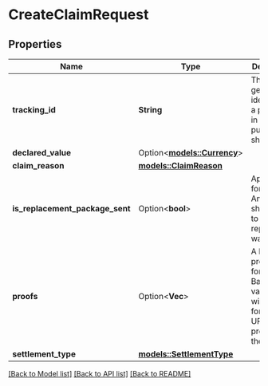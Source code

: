 # CreateClaimRequest

## Properties

Name | Type | Description | Notes
------------ | ------------- | ------------- | -------------
**tracking_id** | **String** | The carrier generated identifier for a package in a purchased shipment. | 
**declared_value** | Option<[**models::Currency**](Currency.md)> |  | [optional]
**claim_reason** | [**models::ClaimReason**](ClaimReason.md) |  | 
**is_replacement_package_sent** | Option<**bool**> | Applicable for only On Amazon shipments to identify if replacement was sent | [optional]
**proofs** | Option<**Vec<String>**> | A list of proof URLs for a claim. Basic URL validation will happen for each URLs present in the list | [optional]
**settlement_type** | [**models::SettlementType**](SettlementType.md) |  | 

[[Back to Model list]](../README.md#documentation-for-models) [[Back to API list]](../README.md#documentation-for-api-endpoints) [[Back to README]](../README.md)


